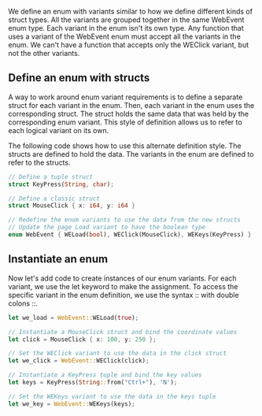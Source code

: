 We define an enum with variants similar to how we define different kinds of struct types. All the variants are grouped together in the same WebEvent enum type. Each variant in the enum isn't its own type. Any function that uses a variant of the WebEvent enum must accept all the variants in the enum. We can't have a function that accepts only the WEClick variant, but not the other variants.

## Define an enum with structs

A way to work around enum variant requirements is to define a separate struct for each variant in the enum. Then, each variant in the enum uses the corresponding struct. The struct holds the same data that was held by the corresponding enum variant. This style of definition allows us to refer to each logical variant on its own.

The following code shows how to use this alternate definition style. The structs are defined to hold the data. The variants in the enum are defined to refer to the structs.

```rust
// Define a tuple struct
struct KeyPress(String, char);

// Define a classic struct
struct MouseClick { x: i64, y: i64 }

// Redefine the enum variants to use the data from the new structs
// Update the page Load variant to have the boolean type
enum WebEvent { WELoad(bool), WEClick(MouseClick), WEKeys(KeyPress) }
```

## Instantiate an enum

Now let's add code to create instances of our enum variants. For each variant, we use the let keyword to make the assignment. To access the specific variant in the enum definition, we use the syntax <enum>::<variant> with double colons ::.

```rust
let we_load = WebEvent::WELoad(true);

// Instantiate a MouseClick struct and bind the coordinate values
let click = MouseClick { x: 100, y: 250 };

// Set the WEClick variant to use the data in the click struct
let we_click = WebEvent::WEClick(click);

// Instantiate a KeyPress tuple and bind the key values
let keys = KeyPress(String::from("Ctrl+"), 'N');

// Set the WEKeys variant to use the data in the keys tuple
let we_key = WebEvent::WEKeys(keys);

```
